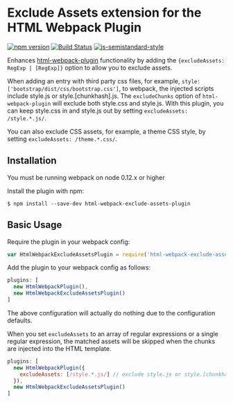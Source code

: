 Exclude Assets extension for the HTML Webpack Plugin
========================================
[![npm version](https://badge.fury.io/js/html-webpack-exclude-assets-plugin.svg)](https://badge.fury.io/js/html-webpack-exclude-assets-plugin) [![Build Status](https://travis-ci.org/jamesjieye/html-webpack-exclude-assets-plugin.svg?branch=master)](https://travis-ci.org/jamesjieye/html-webpack-exclude-assets-plugin) [![js-semistandard-style](https://img.shields.io/badge/code%20style-semistandard-brightgreen.svg?style=flat-square)](https://github.com/Flet/semistandard)

Enhances [html-webpack-plugin](https://github.com/ampedandwired/html-webpack-plugin)
functionality by adding the `{excludeAssets: RegExp | [RegExp]}` option to allow you to exclude assets.

When adding an entry with third party css files, for example, `style: ['bootstrap/dist/css/bootstrap.css']`, to webpack, the injected scripts include style.js or style.[chunkhash].js. The `excludeChunks` option of `html-webpack-plugin` will exclude both style.css and style.js. With this plugin, you can keep style.css in and style.js out by setting `excludeAssets: /style.*.js/`.

You can also exclude CSS assets, for example, a theme CSS style, by setting `excludeAssets: /theme.*.css/`.

Installation
------------
You must be running webpack on node 0.12.x or higher

Install the plugin with npm:
```shell
$ npm install --save-dev html-webpack-exclude-assets-plugin
```


Basic Usage
-----------
Require the plugin in your webpack config:

```javascript
var HtmlWebpackExcludeAssetsPlugin = require('html-webpack-exclude-assets-plugin');
```

Add the plugin to your webpack config as follows:

```javascript
plugins: [
  new HtmlWebpackPlugin(),
  new HtmlWebpackExcludeAssetsPlugin()
]  
```

The above configuration will actually do nothing due to the configuration defaults.

When you set `excludeAssets` to an array of regular expressions or a single regular expression, the matched assets will be skipped when the chunks are injected into the HTML template.

```javascript
plugins: [
  new HtmlWebpackPlugin({
    excludeAssets: [/style.*.js/] // exclude style.js or style.[chunkhash].js 
  }),
  new HtmlWebpackExcludeAssetsPlugin()
]  
```
